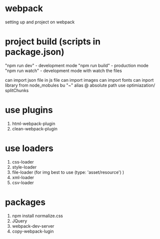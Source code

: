 # webpack
setting up and project on webpack

# project build (scripts in package.json)
"npm run dev" - development mode
"npm run build" - production mode
"npm run watch" - development mode with watch the files

can import json file in js file
can import images
can import fonts
can inport library from node_mobules bu "~"
alias @ absolute path
use optimiazation/ splitChunks

# use plugins
1) html-webpack-plugin
2) clean-webpack-plugin

# use loaders
1) css-loader
2) style-loader
3) file-loader (for img best to use (type: 'asset/resource') )
4) xml-loader
5) csv-loader

# packages
1) npm install normalize.css
2) JQuery
3) webpack-dev-server
4) copy-webpack-lugin